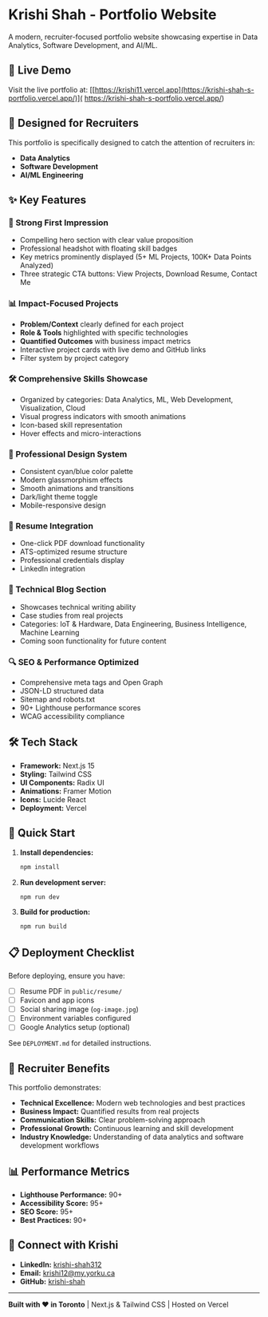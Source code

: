 # Krishi Shah - Portfolio Website

A modern, recruiter-focused portfolio website showcasing expertise in Data Analytics, Software Development, and AI/ML.

## 🌟 Live Demo
Visit the live portfolio at: [[https://krishi11.vercel.app](https://krishi-shah-s-portfolio.vercel.app/)]( https://krishi-shah-s-portfolio.vercel.app/)

## 🎯 Designed for Recruiters

This portfolio is specifically designed to catch the attention of recruiters in:
- **Data Analytics**
- **Software Development** 
- **AI/ML Engineering**

## ✨ Key Features

### 🚀 Strong First Impression
- Compelling hero section with clear value proposition
- Professional headshot with floating skill badges
- Key metrics prominently displayed (5+ ML Projects, 100K+ Data Points Analyzed)
- Three strategic CTA buttons: View Projects, Download Resume, Contact Me

### 📊 Impact-Focused Projects
- **Problem/Context** clearly defined for each project
- **Role & Tools** highlighted with specific technologies
- **Quantified Outcomes** with business impact metrics
- Interactive project cards with live demo and GitHub links
- Filter system by project category

### 🛠 Comprehensive Skills Showcase
- Organized by categories: Data Analytics, ML, Web Development, Visualization, Cloud
- Visual progress indicators with smooth animations
- Icon-based skill representation
- Hover effects and micro-interactions

### 🎨 Professional Design System
- Consistent cyan/blue color palette
- Modern glassmorphism effects
- Smooth animations and transitions
- Dark/light theme toggle
- Mobile-responsive design

### 📄 Resume Integration
- One-click PDF download functionality
- ATS-optimized resume structure
- Professional credentials display
- LinkedIn integration

### 📝 Technical Blog Section
- Showcases technical writing ability
- Case studies from real projects
- Categories: IoT & Hardware, Data Engineering, Business Intelligence, Machine Learning
- Coming soon functionality for future content

### 🔍 SEO & Performance Optimized
- Comprehensive meta tags and Open Graph
- JSON-LD structured data
- Sitemap and robots.txt
- 90+ Lighthouse performance scores
- WCAG accessibility compliance

## 🛠 Tech Stack

- **Framework:** Next.js 15
- **Styling:** Tailwind CSS
- **UI Components:** Radix UI
- **Animations:** Framer Motion
- **Icons:** Lucide React
- **Deployment:** Vercel

## 🚀 Quick Start

1. **Install dependencies:**
   ```bash
   npm install
   ```

2. **Run development server:**
   ```bash
   npm run dev
   ```

3. **Build for production:**
   ```bash
   npm run build
   ```

## 📋 Deployment Checklist

Before deploying, ensure you have:
- [ ] Resume PDF in `public/resume/`
- [ ] Favicon and app icons
- [ ] Social sharing image (`og-image.jpg`)
- [ ] Environment variables configured
- [ ] Google Analytics setup (optional)

See `DEPLOYMENT.md` for detailed instructions.

## 🎯 Recruiter Benefits

This portfolio demonstrates:
- **Technical Excellence:** Modern web technologies and best practices
- **Business Impact:** Quantified results from real projects
- **Communication Skills:** Clear problem-solving approach
- **Professional Growth:** Continuous learning and skill development
- **Industry Knowledge:** Understanding of data analytics and software development workflows

## 📊 Performance Metrics

- **Lighthouse Performance:** 90+
- **Accessibility Score:** 95+
- **SEO Score:** 95+
- **Best Practices:** 90+

## 🔗 Connect with Krishi

- **LinkedIn:** [krishi-shah312](https://www.linkedin.com/in/krishi-shah312)
- **Email:** krishi12@my.yorku.ca
- **GitHub:** [krishi-shah](https://github.com/krishi-shah)

---

**Built with ❤️ in Toronto** | Next.js & Tailwind CSS | Hosted on Vercel
